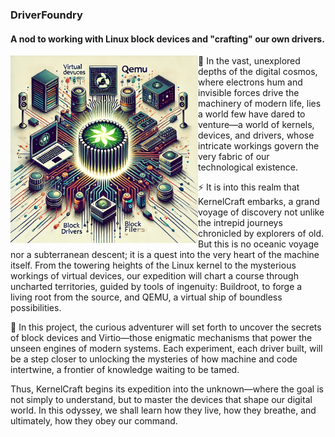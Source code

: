 ### DriverFoundry
#### A nod to working with Linux block devices and "crafting" our own drivers.

<img align="left" width="300" src="https://github.com/gthvn1/kernelcraft/raw/master/images/kernelcraft.png">

 🔭 In the vast, unexplored depths of the digital cosmos, where electrons hum and invisible forces drive the machinery of modern life, lies a world few have dared to venture—a world of kernels, devices, and drivers, whose intricate workings govern the very fabric of our technological existence.

⚡ It is into this realm that KernelCraft embarks, a grand voyage of discovery not unlike the intrepid journeys chronicled by explorers of old. But this is no oceanic voyage nor a subterranean descent; it is a quest into the very heart of the machine itself. From the towering heights of the Linux kernel to the mysterious workings of virtual devices, our expedition will chart a course through uncharted territories, guided by tools of ingenuity: Buildroot, to forge a living root from the source, and QEMU, a virtual ship of boundless possibilities.

🌱 In this project, the curious adventurer will set forth to uncover the secrets of block devices and Virtio—those enigmatic mechanisms that power the unseen engines of modern systems. Each experiment, each driver built, will be a step closer to unlocking the mysteries of how machine and code intertwine, a frontier of knowledge waiting to be tamed.

Thus, KernelCraft begins its expedition into the unknown—where the goal is not simply to understand, but to master the devices that shape our digital world. In this odyssey, we shall learn how they live, how they breathe, and ultimately, how they obey our command.

<!--
**gthvn1/gthvn1** is a ✨ _special_ ✨ repository because its `README.md` (this file) appears on your GitHub profile.

Here are some ideas to get you started:

- 🔭 I’m currently working on ...
- 🌱 I’m currently learning ...
- 👯 I’m looking to collaborate on ...
- 🤔 I’m looking for help with ...
- 💬 Ask me about ...
- 📫 How to reach me: ...
- 😄 Pronouns: ...
- ⚡ Fun fact: ...
-->
